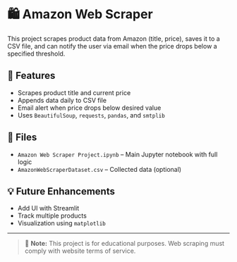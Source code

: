 # 🛍️ Amazon Web Scraper

This project scrapes product data from Amazon (title, price), saves it to a CSV file, and can notify the user via email when the price drops below a specified threshold.

## 📌 Features

- Scrapes product title and current price
- Appends data daily to CSV file
- Email alert when price drops below desired value
- Uses `BeautifulSoup`, `requests`, `pandas`, and `smtplib`

## 📁 Files

- `Amazon Web Scraper Project.ipynb` – Main Jupyter notebook with full logic
- `AmazonWebScraperDataset.csv` – Collected data (optional)

## 💡 Future Enhancements

- Add UI with Streamlit
- Track multiple products
- Visualization using `matplotlib`

---

> 📌 **Note:** This project is for educational purposes. Web scraping must comply with website terms of service.
